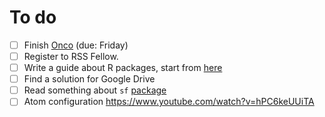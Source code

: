 # To do
- [ ] Finish [Onco](https://github.com/claudiofronterre/onco) (due: Friday)
- [ ] Register to RSS Fellow.
- [ ] Write a guide about R packages, start from [here](https://github.com/jtleek/rpackages)
- [ ] Find a solution for Google Drive
- [ ] Read something about `sf` [package](https://r-spatial.github.io/sf/)
- [ ] Atom configuration https://www.youtube.com/watch?v=hPC6keUUiTA
